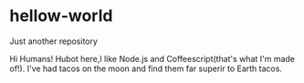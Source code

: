 # hellow-world
Just another repository

Hi Humans!
Hubot here,I like Node.js and Coffeescript(that's what I'm made of!).
I've had tacos on the moon and find them far superir to Earth tacos.
